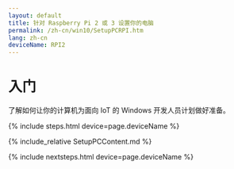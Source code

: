 ```yaml
---
layout: default
title: 针对 Raspberry Pi 2 或 3 设置你的电脑
permalink: /zh-cn/win10/SetupPCRPI.htm
lang: zh-cn
deviceName: RPI2
---
```


# 入门

了解如何让你的计算机为面向 IoT 的 Windows 开发人员计划做好准备。

{% include steps.html device=page.deviceName %}

{% include_relative SetupPCContent.md %}

{% include nextsteps.html device=page.deviceName %}


